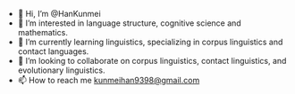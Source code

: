 - 👋 Hi, I’m @HanKunmei
- 👀 I’m interested in language structure, cognitive science and mathematics.
- 🌱 I’m currently learning linguistics, specializing in corpus linguistics and contact languages.
- 💞️ I’m looking to collaborate on corpus linguistics, contact linguistics, and evolutionary linguistics.
- 📫 How to reach me kunmeihan9398@gmail.com

<!---
HanKunmei/HanKunmei is a ✨ special ✨ repository because its `README.md` (this file) appears on your GitHub profile.
You can click the Preview link to take a look at your changes.
--->

